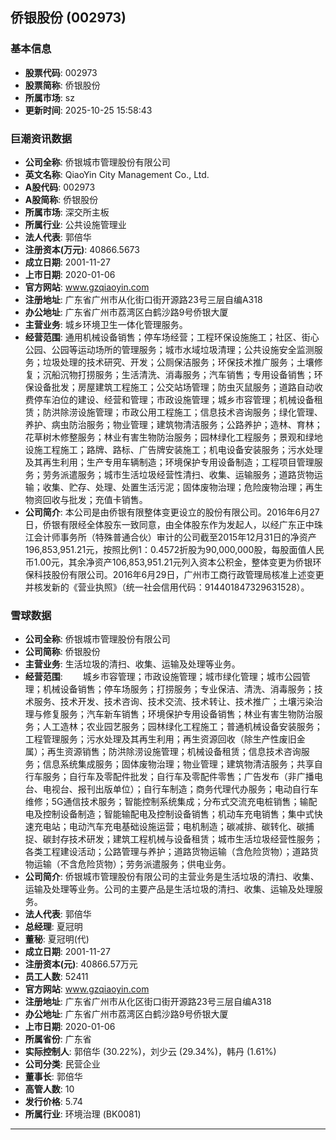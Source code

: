 ## 侨银股份 (002973)

### 基本信息

- **股票代码**: 002973
- **股票简称**: 侨银股份
- **所属市场**: sz
- **更新时间**: 2025-10-25 15:58:43

### 巨潮资讯数据

- **公司全称**: 侨银城市管理股份有限公司
- **英文名称**: QiaoYin City Management Co., Ltd.
- **A股代码**: 002973
- **A股简称**: 侨银股份
- **所属市场**: 深交所主板
- **所属行业**: 公共设施管理业
- **法人代表**: 郭倍华
- **注册资本(万元)**: 40866.5673
- **成立日期**: 2001-11-27
- **上市日期**: 2020-01-06
- **官方网站**: www.gzqiaoyin.com
- **注册地址**: 广东省广州市从化街口街开源路23号三层自编A318
- **办公地址**: 广东省广州市荔湾区白鹤沙路9号侨银大厦
- **主营业务**: 城乡环境卫生一体化管理服务。
- **经营范围**: 通用机械设备销售；停车场经营；工程环保设施施工；社区、街心公园、公园等运动场所的管理服务；城市水域垃圾清理；公共设施安全监测服务；垃圾处理的技术研究、开发；公厕保洁服务；环保技术推广服务；土壤修复；沉船沉物打捞服务；生活清洗、消毒服务；汽车销售；专用设备销售；环保设备批发；房屋建筑工程施工；公交站场管理；防虫灭鼠服务；道路自动收费停车泊位的建设、经营和管理；市政设施管理；城乡市容管理；机械设备租赁；防洪除涝设施管理；市政公用工程施工；信息技术咨询服务；绿化管理、养护、病虫防治服务；物业管理；建筑物清洁服务；公路养护；造林、育林；花草树木修整服务；林业有害生物防治服务；园林绿化工程服务；景观和绿地设施工程施工；路牌、路标、广告牌安装施工；机电设备安装服务；污水处理及其再生利用；生产专用车辆制造；环境保护专用设备制造；工程项目管理服务；劳务派遣服务；城市生活垃圾经营性清扫、收集、运输服务；道路货物运输；收集、贮存、处理、处置生活污泥；固体废物治理；危险废物治理；再生物资回收与批发；充值卡销售。
- **公司简介**: 本公司是由侨银有限整体变更设立的股份有限公司。2016年6月27日，侨银有限经全体股东一致同意，由全体股东作为发起人，以经广东正中珠江会计师事务所（特殊普通合伙）审计的公司截至2015年12月31日的净资产196,853,951.21元，按照比例1：0.4572折股为90,000,000股，每股面值人民币1.00元，其余净资产106,853,951.21元列入资本公积金，整体变更为侨银环保科技股份有限公司。2016年6月29日，广州市工商行政管理局核准上述变更并核发新的《营业执照》（统一社会信用代码：914401847329631528）。

### 雪球数据

- **公司全称**: 侨银城市管理股份有限公司
- **公司简称**: 侨银股份
- **主营业务**: 生活垃圾的清扫、收集、运输及处理等业务。
- **经营范围**: 　　城乡市容管理；市政设施管理；城市绿化管理；城市公园管理；机械设备销售；停车场服务；打捞服务；专业保洁、清洗、消毒服务；技术服务、技术开发、技术咨询、技术交流、技术转让、技术推广；土壤污染治理与修复服务；汽车新车销售；环境保护专用设备销售；林业有害生物防治服务；人工造林；农业园艺服务；园林绿化工程施工；普通机械设备安装服务；工程管理服务；污水处理及其再生利用；再生资源回收（除生产性废旧金属）；再生资源销售；防洪除涝设施管理；机械设备租赁；信息技术咨询服务；信息系统集成服务；固体废物治理；物业管理；建筑物清洁服务；共享自行车服务；自行车及零配件批发；自行车及零配件零售；广告发布（非广播电台、电视台、报刊出版单位）；自行车制造；商务代理代办服务；电动自行车维修；5G通信技术服务；智能控制系统集成；分布式交流充电桩销售；输配电及控制设备制造；智能输配电及控制设备销售；机动车充电销售；集中式快速充电站；电动汽车充电基础设施运营；电机制造；碳减排、碳转化、碳捕捉、碳封存技术研发；建筑工程机械与设备租赁；城市生活垃圾经营性服务；各类工程建设活动；公路管理与养护；道路货物运输（含危险货物）；道路货物运输（不含危险货物）；劳务派遣服务；供电业务。
- **公司简介**: 侨银城市管理股份有限公司的主营业务是生活垃圾的清扫、收集、运输及处理等业务。公司的主要产品是生活垃圾的清扫、收集、运输及处理服务。
- **法人代表**: 郭倍华
- **总经理**: 夏冠明
- **董秘**: 夏冠明(代)
- **成立日期**: 2001-11-27
- **注册资本(元)**: 40866.57万元
- **员工人数**: 52411
- **官方网站**: www.gzqiaoyin.com
- **注册地址**: 广东省广州市从化区街口街开源路23号三层自编A318
- **办公地址**: 广东省广州市荔湾区白鹤沙路9号侨银大厦
- **上市日期**: 2020-01-06
- **所属省份**: 广东省
- **实际控制人**: 郭倍华 (30.22%)，刘少云 (29.34%)，韩丹 (1.61%)
- **公司分类**: 民营企业
- **董事长**: 郭倍华
- **高管人数**: 10
- **发行价格**: 5.74
- **所属行业**: 环境治理 (BK0081)

---